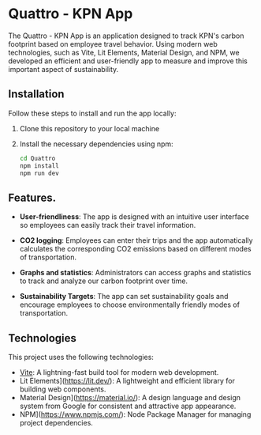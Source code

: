 # Quattro - KPN App

The Quattro - KPN App is an application designed to track KPN's carbon footprint based on employee travel behavior. Using modern web technologies, such as Vite, Lit Elements, Material Design, and NPM, we developed an efficient and user-friendly app to measure and improve this important aspect of sustainability.

## Installation

Follow these steps to install and run the app locally:

1. Clone this repository to your local machine
2. Install the necessary dependencies using npm:

   ```bash
   cd Quattro
   npm install
   npm run dev
   ```

## Features.

- **User-friendliness**: The app is designed with an intuitive user interface so employees can easily track their travel information.

- **CO2 logging**: Employees can enter their trips and the app automatically calculates the corresponding CO2 emissions based on different modes of transportation.

- **Graphs and statistics**: Administrators can access graphs and statistics to track and analyze our carbon footprint over time.

- **Sustainability Targets**: The app can set sustainability goals and encourage employees to choose environmentally friendly modes of transportation.

## Technologies

This project uses the following technologies:

- [Vite](https://vitejs.dev/): A lightning-fast build tool for modern web development.
- Lit Elements](https://lit.dev/): A lightweight and efficient library for building web components.
- Material Design](https://material.io/): A design language and design system from Google for consistent and attractive app appearance.
- NPM](https://www.npmjs.com/): Node Package Manager for managing project dependencies.
